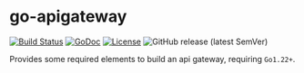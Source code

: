 # go-apigateway

[![Build Status](https://github.com/xgfone/go-apigateway/actions/workflows/go.yml/badge.svg)](https://github.com/xgfone/go-apigateway/actions/workflows/go.yml)
[![GoDoc](https://pkg.go.dev/badge/github.com/xgfone/go-apigateway)](https://pkg.go.dev/github.com/xgfone/go-apigateway)
[![License](https://img.shields.io/badge/License-Apache%202.0-blue.svg?style=flat-square)](https://raw.githubusercontent.com/xgfone/go-apigateway/master/LICENSE)
![GitHub release (latest SemVer)](https://img.shields.io/github/v/tag/xgfone/go-apigateway?sort=semver)

Provides some required elements to build an api gateway, requiring `Go1.22+`.
